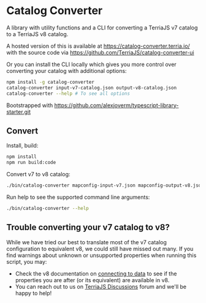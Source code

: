 # Catalog Converter

A library with utility functions and a CLI for converting a TerriaJS v7 catalog to a TerriaJS v8 catalog.

A hosted version of this is available at https://catalog-converter.terria.io/ with the source code via https://github.com/TerriaJS/catalog-converter-ui

Or you can install the CLI locally which gives you more control over converting your catalog with additional options:

```sh
npm install -g catalog-converter
catalog-converter input-v7-catalog.json output-v8-catalog.json
catalog-converter --help # To see all options
```

Bootstrapped with https://github.com/alexjoverm/typescript-library-starter.git

## Convert

Install, build:

```bash
npm install
npm run build:code
```

Convert v7 to v8 catalog:

```bash
./bin/catalog-converter mapconfig-input-v7.json mapconfig-output-v8.json
```

Run help to see the supported command line arguments:

```bash
./bin/catalog-converter --help
```

## Trouble converting your v7 catalog to v8?

While we have tried our best to translate most of the v7 catalog configuration to equivalent v8, we could still have missed out many. If you find warnings about unknown or unsupported properties when running this script, you may:

- Check the v8 documentation on [connecting to data](https://docs.terria.io/guide/connecting-to-data/) to see if the properties you are after (or its equivalent) are available in v8.
- You can reach out to us on [TerriaJS Discussions](https://github.com/TerriaJS/terriajs/discussions) forum and we'll be happy to help!
